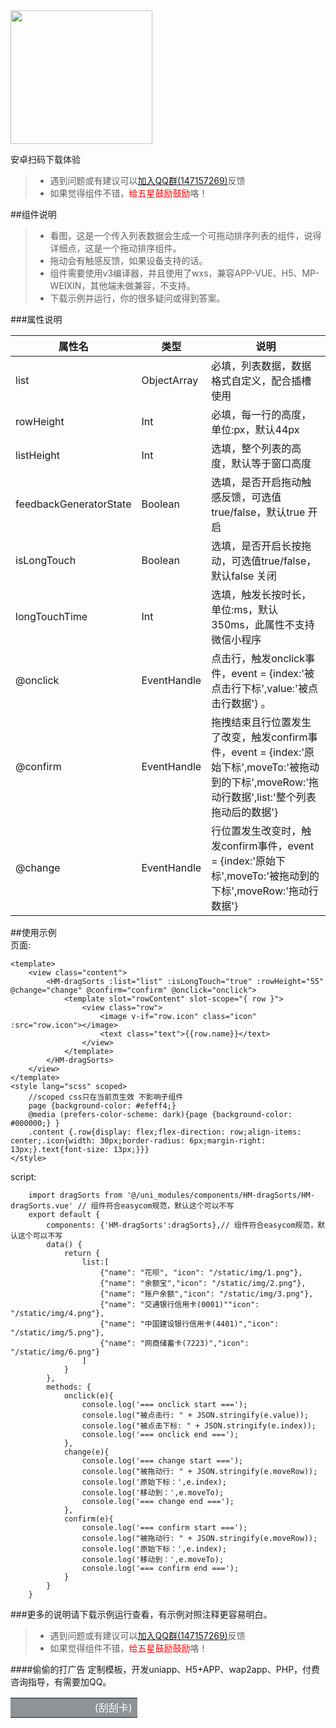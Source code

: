 <img src="http://hmsmscode.hmwh.me/3.png" width="227" height="214" />  
  
安卓扫码下载体验  

> * 遇到问题或有建议可以[加入QQ群(147157269)](https://shang.qq.com/wpa/qunwpa?idkey=0d4297636dde21703e0e6eb69b9fdde90725625ea7fca51ba0d440837eac9d92)反馈  
> * 如果觉得组件不错，<font color=#f00>给五星鼓励鼓励</font>咯！

##组件说明  

> * 看图，这是一个传入列表数据会生成一个可拖动排序列表的组件，说得详细点，这是一个拖动排序组件。
> * 拖动会有触感反馈，如果设备支持的话。
> * 组件需要使用v3编译器，并且使用了wxs，兼容APP-VUE、H5、MP-WEIXIN，其他端未做兼容，不支持。
> * 下载示例并运行，你的很多疑问或得到答案。

###属性说明  

|属性名	|类型	|说明				|
|--	|--	|--	|
|list|ObjectArray	|必填，列表数据，数据格式自定义，配合插槽使用		|
|rowHeight|Int	|必填，每一行的高度，单位:px，默认44px		|
|listHeight|Int	|选填，整个列表的高度，默认等于窗口高度		|
|feedbackGeneratorState|Boolean	|选填，是否开启拖动触感反馈，可选值true/false，默认true 开启		|
|isLongTouch|Boolean	|选填，是否开启长按拖动，可选值true/false，默认false 关闭		|
|longTouchTime|Int	|选填，触发长按时长，单位:ms，默认350ms，此属性不支持微信小程序		|
|@onclick|EventHandle	|点击行，触发onclick事件，event = {index:'被点击行下标',value:'被点击行数据'} 。	|
|@confirm|EventHandle	|拖拽结束且行位置发生了改变，触发confirm事件，event = {index:'原始下标',moveTo:'被拖动到的下标',moveRow:'拖动行数据',list:'整个列表拖动后的数据'}	|
|@change|EventHandle	|行位置发生改变时，触发confirm事件，event = {index:'原始下标',moveTo:'被拖动到的下标',moveRow:'拖动行数据'} 	|

##使用示例  
页面:
``` 
<template>
	<view class="content">
		<HM-dragSorts :list="list" :isLongTouch="true" :rowHeight="55" @change="change" @confirm="confirm" @onclick="onclick">
			<template slot="rowContent" slot-scope="{ row }">
				<view class="row">
					<image v-if="row.icon" class="icon" :src="row.icon"></image>
					<text class="text">{{row.name}}</text>
				</view>
			</template>
		</HM-dragSorts>	
	</view>
</template>
<style lang="scss" scoped>
	//scoped css只在当前页生效 不影响子组件
	page {background-color: #efeff4;}
	@media (prefers-color-scheme: dark){page {background-color: #000000;} }
	.content {.row{display: flex;flex-direction: row;align-items: center;.icon{width: 30px;border-radius: 6px;margin-right: 13px;}.text{font-size: 13px;}}}
</style>
```  
script:

```
	import dragSorts from '@/uni_modules/components/HM-dragSorts/HM-dragSorts.vue' // 组件符合easycom规范，默认这个可以不写
	export default {
		components: {'HM-dragSorts':dragSorts},// 组件符合easycom规范，默认这个可以不写
		data() {
			return {
				list:[
					{"name": "花呗", "icon": "/static/img/1.png"},
					{"name": "余额宝","icon": "/static/img/2.png"},
					{"name": "账户余额","icon": "/static/img/3.png"},
					{"name": "交通银行信用卡(0001)""icon": "/static/img/4.png"},
					{"name": "中国建设银行信用卡(4401)","icon": "/static/img/5.png"},
					{"name": "网商储蓄卡(7223)","icon": "/static/img/6.png"}
				]
			}
		},
		methods: {
			onclick(e){
				console.log('=== onclick start ===');
				console.log("被点击行: " + JSON.stringify(e.value));
				console.log("被点击下标: " + JSON.stringify(e.index));
				console.log('=== onclick end ===');
			},
			change(e){
				console.log('=== change start ===');
				console.log("被拖动行: " + JSON.stringify(e.moveRow));
				console.log('原始下标：',e.index);
				console.log('移动到：',e.moveTo);
				console.log('=== change end ===');
			},
			confirm(e){
				console.log('=== confirm start ===');
				console.log("被拖动行: " + JSON.stringify(e.moveRow));
				console.log('原始下标：',e.index);
				console.log('移动到：',e.moveTo);
				console.log('=== confirm end ===');
			}
		}
	}
```

###更多的说明请下载示例运行查看，有示例对照注释更容易明白。  

> * 遇到问题或有建议可以[加入QQ群(147157269)](https://jq.qq.com/?_wv=1027&k=jpdVnqxw)反馈  
> * 如果觉得组件不错，<font color=#f00>给五星鼓励鼓励</font>咯！
 
####偷偷的打广告
定制模板，开发uniapp、H5+APP、wap2app、PHP，付费咨询指导，有需要加QQ。  

<table><tr><td bgcolor=#8f9396 >
<center><font color=#8f9396>QQ:565766672</font> <font color=#fff>(刮刮卡)</font></center>
</td></tr></table>